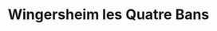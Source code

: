 ---
title: Wingersheim les Quatre Bans
url: /wingersheim-les-quatre-bans/
latitude: 48.721
longitude: 7.636
---